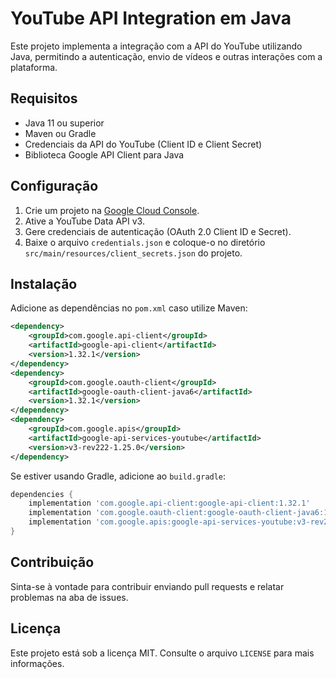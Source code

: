 # YouTube API Integration em Java

Este projeto implementa a integração com a API do YouTube utilizando Java, permitindo a autenticação, envio de vídeos e outras interações com a plataforma.

## Requisitos

- Java 11 ou superior
- Maven ou Gradle
- Credenciais da API do YouTube (Client ID e Client Secret)
- Biblioteca Google API Client para Java

## Configuração

1. Crie um projeto na [Google Cloud Console](https://console.cloud.google.com/).
2. Ative a YouTube Data API v3.
3. Gere credenciais de autenticação (OAuth 2.0 Client ID e Secret).
4. Baixe o arquivo `credentials.json` e coloque-o no diretório `src/main/resources/client_secrets.json` do projeto.

## Instalação

Adicione as dependências no `pom.xml` caso utilize Maven:

```xml
<dependency>
    <groupId>com.google.api-client</groupId>
    <artifactId>google-api-client</artifactId>
    <version>1.32.1</version>
</dependency>
<dependency>
    <groupId>com.google.oauth-client</groupId>
    <artifactId>google-oauth-client-java6</artifactId>
    <version>1.32.1</version>
</dependency>
<dependency>
    <groupId>com.google.apis</groupId>
    <artifactId>google-api-services-youtube</artifactId>
    <version>v3-rev222-1.25.0</version>
</dependency>
```

Se estiver usando Gradle, adicione ao `build.gradle`:

```gradle
dependencies {
    implementation 'com.google.api-client:google-api-client:1.32.1'
    implementation 'com.google.oauth-client:google-oauth-client-java6:1.32.1'
    implementation 'com.google.apis:google-api-services-youtube:v3-rev222-1.25.0'
}
```

## Contribuição

Sinta-se à vontade para contribuir enviando pull requests e relatar problemas na aba de issues.

## Licença

Este projeto está sob a licença MIT. Consulte o arquivo `LICENSE` para mais informações.

